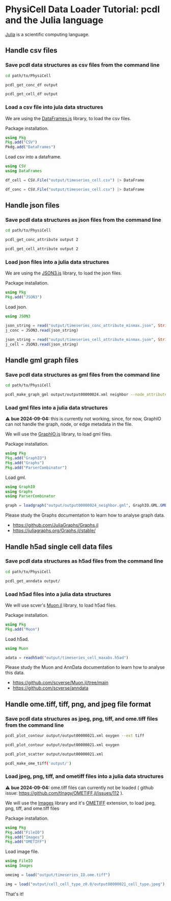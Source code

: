 # PhysiCell Data Loader Tutorial: pcdl and the Julia language

[Julia](https://julialang.org/) is a scientific computing language.


## Handle csv files

### Save pcdl data structures as csv files from the command line

```bash
cd path/to/PhysiCell
```
```bash
pcdl_get_conc_df output
```
```bash
pcdl_get_cell_df output
```


### Load a csv file into jula data structures

We are using the [DataFrames.js](https://dataframes.juliadata.org/stable/) library,
to load the csv files.

Package installation.

```julia
using Pkg
Pkg.add("CSV")
Pkdg.add("DataFrames")
```

Load csv into a dataframe.

```julia
using CSV
using DataFrames
```
```julia
df_cell = CSV.File("output/timeseries_cell.csv") |> DataFrame
```
```julia
df_conc = CSV.File("output/timeseries_cell.csv") |> DataFrame
```


## Handle json files

### Save pcdl data structures as json files from the command line

```bash
cd path/to/PhysiCell
```
```bash
pcdl_get_conc_attribute output 2
```
```bash
pcdl_get_cell_attribute output 2
```

### Load json files into a julia data structures

We are using the [JSON3.js](https://github.com/quinnj/JSON3.jl) library,
to load the json files.

Package installation.

```julia
using Pkg
Pkg.add("JSON3")
```

Load json.

```julia
using JSON3
```
```julia
json_string = read("output/timeseries_conc_attribute_minmax.json", String)
j_conc = JSON3.read(json_string)
```
```julia
json_string = read("output/timeseries_cell_attribute_minmax.json", String)
j_cell = JSON3.read(json_string)
```


## Handle gml graph files

### Save pcdl data structures as gml files from the command line

```bash
cd path/to/PhysiCell
```
```bash
pcdl_make_graph_gml output/output00000024.xml neighbor --node_attribute cell_type dead oxygen pressure
```

### Load gml files into a julia data structures

&#x26A0; **bue 2024-09-04:** this is currently not working, since, for now, GraphIO can not handle the graph, node, or edge metadata in the file.

We will use the [GraphIO.js](https://github.com/JuliaGraphs/GraphIO.jl) library,
to load gml files.

Package installation.

```julia
using Pkg
Pkg.add("GraphIO")
Pkg.add("Graphs")
Pkg.add("ParserCombinator")
```

Load gml.

```julia
using GraphIO
using Graphs
using ParserCombinator
```
```julia
graph = loadgraph("output/output00000024_neighbor.gml", GraphIO.GML.GMLFormat())
```

Please study the Graphs documentation to learn how to analyse graph data.

+ https://github.com/JuliaGraphs/Graphs.jl
+ https://juliagraphs.org/Graphs.jl/stable/


## Handle h5ad single cell data files

### Save pcdl data structures as h5ad files from the command line

```bash
cd path/to/PhysiCell
```
```bash
pcdl_get_anndata output/
```

### Load h5ad files into a julia data structures

We will use scver's [Muon.jl](https://github.com/scverse/Muon.jl) library,
to load h5ad files.

Package installation.

```julia
using Pkg
Pkg.add("Muon")
```

Load h5ad.

```julia
using Muon
```
```julia
adata = readh5ad("output/timeseries_cell_maxabs.h5ad")
```

Please study the Muon and AnnData documentation to learn how to analyse this data.
+ https://github.com/scverse/Muon.jl/tree/main
+ https://github.com/scverse/anndata


## Handle ome.tiff, tiff, png, and jpeg file format

### Save pcdl data structures as jpeg, png, tiff, and ome.tiff files from the command line

```bash
pcdl_plot_contour output/output00000021.xml oxygen --ext tiff
```
```bash
pcdl_plot_contour output/output00000021.xml oxygen
```
```bash
pcdl_plot_scatter output/output00000021.xml
```
```bash
pcdl_make_ome_tiff('output/')
```

### Load jpeg, png, tiff, and ometiff files into a julia data structures

&#x26A0; **bue 2024-09-04:** ome.tiff files can currently not be loaded ( github issue: https://github.com/tlnagy/OMETIFF.jl/issues/112 ).

We will use the [Images](https://github.com/JuliaImages/Images.jl) library and it's [OMETIFF](https://github.com/tlnagy/OMETIFF.jl) extension,
to load jpeg, png, tiff, and ome.tiff files

Package installation.

```julia
using Pkg
Pkg.add("FileIO")
Pkg.add("Images")
Pkg.add("OMETIFF")
```

Load image file.

```julia
using FileIO
using Images
```
```julia
omeimg = load("output/timeseries_ID.ome.tiff")
```
```julia
img = load("output/cell_cell_type_z0.0/output00000021_cell_type.jpeg")
```

<!--
## Handle vtk rectiliniar grid and polydata files

Package installation.

```julia
using Pkg
Pkg.add("ReadVTK")
```

Try to load vtk rectiliniar grid file (vtr) and polydata file (vtp).

```julia
using ReadVTK
```
```julia
vr_conc = VTKFile("output/output00000021_conc.vtr")
```
```julia
vp_cell = VTKFile("output/output00000021_cell.vtp")
```

bue 20240904: fails with ERROR: AssertionError: header_type == "UInt64".
at their homepage under what does not work is written: probably reading from vtk files that were not created by WriteVTK.jl will fail.
does not sound to me like this will work any time in the near future. so I will leave it there.

+ https://github.com/JuliaVTK/ReadVTK.jl
-->

That's it!
